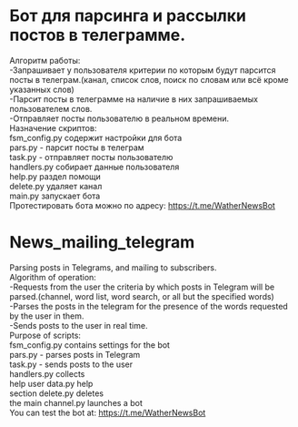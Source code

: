# Бот для парсинга и рассылки постов в телеграмме.
Алгоритм работы:
<br>-Запрашивает у пользователя критерии по которым будут парсится посты в телеграм.(канал, список слов, поиск по словам или всё кроме указанных слов)
<br>-Парсит посты в телеграмме на наличие в них запрашиваемых пользователем слов.
<br>-Отправляет посты пользователю в реальном времени.
<br>Назначение скриптов:
<br>fsm_config.py содержит настройки для бота
<br>pars.py - парсит посты в телеграм
<br>task.py - отправляет посты пользователю
<br>handlers.py собирает данные пользователя
<br>help.py раздел помощи
<br>delete.py удаляет канал
<br>main.py запускает бота
<br>Протестировать бота можно по адресу: https://t.me/WatherNewsBot 

# News_mailing_telegram
Parsing posts in Telegrams, and mailing to subscribers.
<br>Algorithm of operation:
<br>-Requests from the user the criteria by which posts in Telegram will be parsed.(channel, word list, word search, or all but the specified words)
<br>-Parses the posts in the telegram for the presence of the words requested by the user in them.
<br>-Sends posts to the user in real time.
<br>Purpose of scripts:
<br>fsm_config.py contains settings for the bot
<br>pars.py - parses posts in Telegram
<br>task.py - sends posts to the user
<br>handlers.py collects
<br>help user data.py help
<br>section delete.py deletes
<br>the main channel.py launches a bot
<br>You can test the bot at: https://t.me/WatherNewsBot
